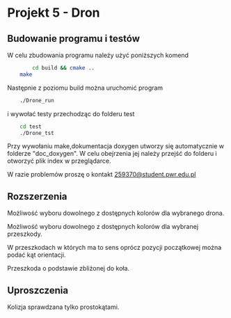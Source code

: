 # Projekt 5 - Dron

## Budowanie programu i testów

W celu zbudowania programu należy użyć poniższych komend

```bash
		cd build && cmake ..
    make
```

Następnie z poziomu build można uruchomić program

```bash
    ./Drone_run
```

i wywołać testy przechodząc do folderu test

```bash
    cd test
    ./Drone_tst
```

Przy wywołaniu make,dokumentacja doxygen utworzy się automatycznie w folderze "doc_doxygen".
W celu obejrzenia jej należy przejść do folderu i otworzyć plik index w przeglądarce.

W razie problemów proszę o kontakt <259370@student.pwr.edu.pl>

## Rozszerzenia

Możliwość wyboru dowolnego z dostępnych kolorów dla wybranego drona.

Możliwość wyboru dowolnego z dostępnych kolorów dla wybranej przeszkody.

W przeszkodach w których ma to sens oprócz pozycji początkowej można podać kąt orientacji.

Przeszkoda o podstawie zbliżonej do koła.

## Uproszczenia

Kolizja sprawdzana tylko prostokątami.

